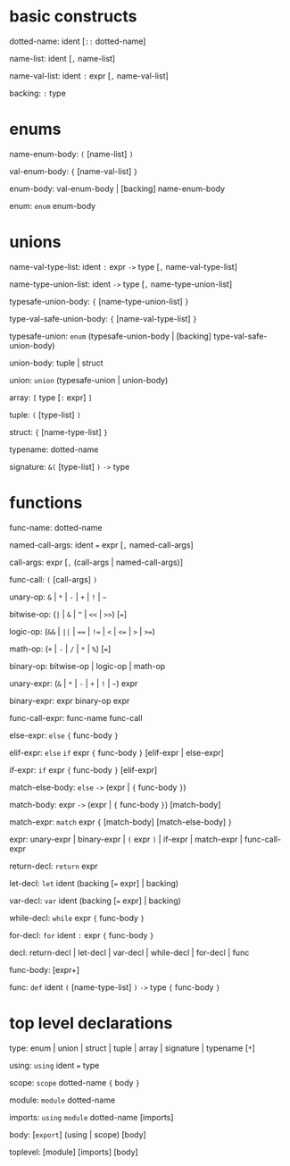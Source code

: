# basic constructs
dotted-name: ident [`::` dotted-name]

name-list: ident [`,` name-list]

name-val-list: ident `:` expr [`,` name-val-list]

backing: `:` type

# enums

name-enum-body: `(` [name-list] `)`

val-enum-body: `{` [name-val-list] `}`

enum-body: val-enum-body | [backing] name-enum-body

enum: `enum` enum-body


# unions

name-val-type-list: ident `:` expr `->` type [`,` name-val-type-list]

name-type-union-list: ident `->` type [`,` name-type-union-list]

typesafe-union-body: `{` [name-type-union-list] `}`

type-val-safe-union-body: `{` [name-val-type-list] `}`

typesafe-union: `enum` (typesafe-union-body | [backing] type-val-safe-union-body)

union-body: tuple | struct

union: `union` (typesafe-union | union-body)


array: `[` type [`:` expr] `]`


tuple: `(` [type-list] `)`

struct: `{` [name-type-list] `}`

typename: dotted-name

signature: `&(` [type-list] `)` `->` type

# functions

func-name: dotted-name

named-call-args: ident `=` expr [`,` named-call-args]

call-args: expr [`,` (call-args | named-call-args)]

func-call: `(` [call-args] `)`

unary-op: `&` | `*` | `-` | `+` | `!` | `~`

bitwise-op: (`|` | `&` | `^` | `<<` | `>>`) [`=`]

logic-op: (`&&` | `||` | `==` | `!=` | `<` | `<=` | `>` | `>=`)

math-op: (`+` | `-` | `/` | `*` | `%`) [`=`]

binary-op: bitwise-op | logic-op | math-op

unary-expr: (`&` | `*` | `-` | `+` | `!` | `~`) expr

binary-expr: expr binary-op expr

func-call-expr: func-name func-call


else-expr: `else` `{` func-body `}`

elif-expr: `else` `if` expr `{` func-body `}` [elif-expr | else-expr]

if-expr: `if` expr `{` func-body `}` [elif-expr]


match-else-body: `else` `->` (expr | `{` func-body `}`)

match-body: expr `->` (expr | `{` func-body `}`) [match-body] 

match-expr: `match` expr `{` [match-body] [match-else-body] `}`



expr: unary-expr | binary-expr | `(` expr `)` | if-expr | match-expr | func-call-expr


return-decl: `return` expr

let-decl: `let` ident (backing [`=` expr] | backing)

var-decl: `var` ident (backing [`=` expr] | backing)

while-decl: `while` expr `{` func-body `}`

for-decl: `for` ident `:` expr `{` func-body `}`


decl: return-decl | let-decl | var-decl | while-decl | for-decl | func

func-body: [expr+]

func: `def` ident `(` [name-type-list] `)` `->` type `{` func-body `}`

# top level declarations
type: enum | union | struct | tuple | array | signature | typename [`*`]

using: `using` ident `=` type

scope: `scope` dotted-name `{` body `}`

module: `module` dotted-name

imports: `using` `module` dotted-name [imports]

body: [`export`] (using | scope) [body]

toplevel: [module] [imports] [body]